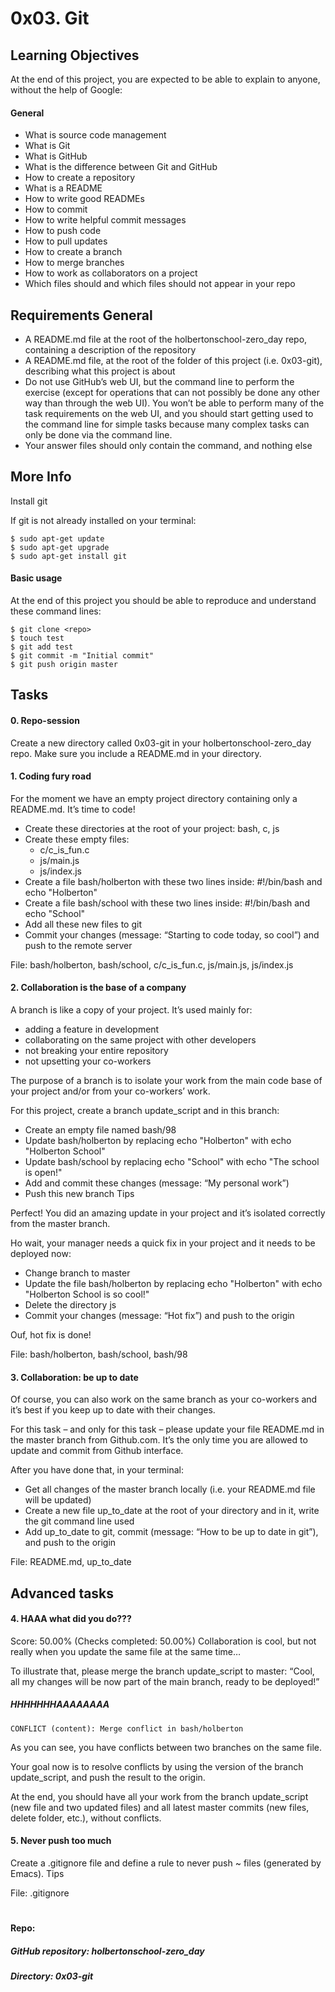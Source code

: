 # 0x03. Git

## Learning Objectives

At the end of this project, you are expected to be able to explain to anyone, without the help of Google:

#### General

* What is source code management
* What is Git
* What is GitHub
* What is the difference between Git and GitHub
* How to create a repository
* What is a README
* How to write good READMEs
* How to commit
* How to write helpful commit messages
* How to push code
* How to pull updates
* How to create a branch
* How to merge branches
* How to work as collaborators on a project
* Which files should and which files should not appear in your repo

## Requirements General

* A README.md file at the root of the holbertonschool-zero_day repo, containing a description of the repository
* A README.md file, at the root of the folder of this project (i.e. 0x03-git), describing what this project is about
* Do not use GitHub’s web UI, but the command line to perform the exercise (except for operations that can not possibly be done any other way than through the web UI). You won’t be able to perform many of the task requirements on the web UI, and you should start getting used to the command line for simple tasks because many complex tasks can only be done via the command line.
* Your answer files should only contain the command, and nothing else

## More Info

Install git

If git is not already installed on your terminal:

	$ sudo apt-get update
	$ sudo apt-get upgrade
	$ sudo apt-get install git

#### Basic usage

At the end of this project you should be able to reproduce and understand these command lines:

	$ git clone <repo>
	$ touch test
	$ git add test
	$ git commit -m "Initial commit"
	$ git push origin master

## Tasks

#### 0. Repo-session

Create a new directory called 0x03-git in your holbertonschool-zero_day repo. Make sure you include a README.md in your directory.

#### 1. Coding fury road

For the moment we have an empty project directory containing only a README.md. It’s time to code!

* Create these directories at the root of your project: bash, c, js
* Create these empty files:
	* c/c_is_fun.c
	* js/main.js
	* js/index.js
* Create a file bash/holberton with these two lines inside: #!/bin/bash and echo "Holberton"
* Create a file bash/school with these two lines inside: #!/bin/bash and echo "School"
* Add all these new files to git
* Commit your changes (message: “Starting to code today, so cool”) and push to the remote server

File: bash/holberton, bash/school, c/c_is_fun.c, js/main.js, js/index.js

#### 2. Collaboration is the base of a company

A branch is like a copy of your project. It’s used mainly for:

* adding a feature in development
* collaborating on the same project with other developers
* not breaking your entire repository
* not upsetting your co-workers

The purpose of a branch is to isolate your work from the main code base of your project and/or from your co-workers’ work.

For this project, create a branch update_script and in this branch:

* Create an empty file named bash/98
* Update bash/holberton by replacing echo "Holberton" with echo "Holberton School"
* Update bash/school by replacing echo "School" with echo "The school is open!"
* Add and commit these changes (message: “My personal work”)
* Push this new branch Tips

Perfect! You did an amazing update in your project and it’s isolated correctly from the master branch.

Ho wait, your manager needs a quick fix in your project and it needs to be deployed now:

* Change branch to master
* Update the file bash/holberton by replacing echo "Holberton" with echo "Holberton School is so cool!"
* Delete the directory js
* Commit your changes (message: “Hot fix”) and push to the origin

Ouf, hot fix is done!

File: bash/holberton, bash/school, bash/98

#### 3. Collaboration: be up to date

Of course, you can also work on the same branch as your co-workers and it’s best if you keep up to date with their changes.

For this task – and only for this task – please update your file README.md in the master branch from Github.com. It’s the only time you are allowed to update and commit from Github interface.

After you have done that, in your terminal:

* Get all changes of the master branch locally (i.e. your README.md file will be updated)
* Create a new file up_to_date at the root of your directory and in it, write the git command line used
* Add up_to_date to git, commit (message: “How to be up to date in git”), and push to the origin

File: README.md, up_to_date

## Advanced tasks

#### 4. HAAA what did you do???
Score: 50.00% (Checks completed: 50.00%)
Collaboration is cool, but not really when you update the same file at the same time…

To illustrate that, please merge the branch update_script to master: “Cool, all my changes will be now part of the main branch, ready to be deployed!”

##### HHHHHHHAAAAAAAA

	CONFLICT (content): Merge conflict in bash/holberton

As you can see, you have conflicts between two branches on the same file.

Your goal now is to resolve conflicts by using the version of the branch update_script, and push the result to the origin.

At the end, you should have all your work from the branch update_script (new file and two updated files) and all latest master commits (new files, delete folder, etc.), without conflicts.

#### 5. Never push too much

Create a .gitignore file and define a rule to never push ~ files (generated by Emacs). Tips

File: .gitignore

#

#### Repo:

##### GitHub repository: holbertonschool-zero_day
##### Directory: 0x03-git